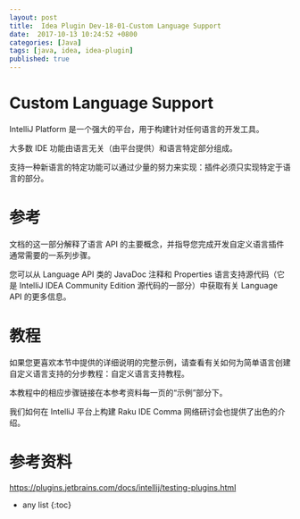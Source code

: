 ```yaml
---
layout: post
title:  Idea Plugin Dev-18-01-Custom Language Support
date:  2017-10-13 10:24:52 +0800
categories: [Java]
tags: [java, idea, idea-plugin]
published: true
---
```


# Custom Language Support

IntelliJ Platform 是一个强大的平台，用于构建针对任何语言的开发工具。 

大多数 IDE 功能由语言无关（由平台提供）和语言特定部分组成。 

支持一种新语言的特定功能可以通过少量的努力来实现：插件必须只实现特定于语言的部分。

# 参考

文档的这一部分解释了语言 API 的主要概念，并指导您完成开发自定义语言插件通常需要的一系列步骤。 

您可以从 Language API 类的 JavaDoc 注释和 Properties 语言支持源代码（它是 IntelliJ IDEA Community Edition 源代码的一部分）中获取有关 Language API 的更多信息。

# 教程

如果您更喜欢本节中提供的详细说明的完整示例，请查看有关如何为简单语言创建自定义语言支持的分步教程：自定义语言支持教程。 

本教程中的相应步骤链接在本参考资料每一页的“示例”部分下。

我们如何在 IntelliJ 平台上构建 Raku IDE Comma 网络研讨会也提供了出色的介绍。



# 参考资料

https://plugins.jetbrains.com/docs/intellij/testing-plugins.html

* any list
{:toc}